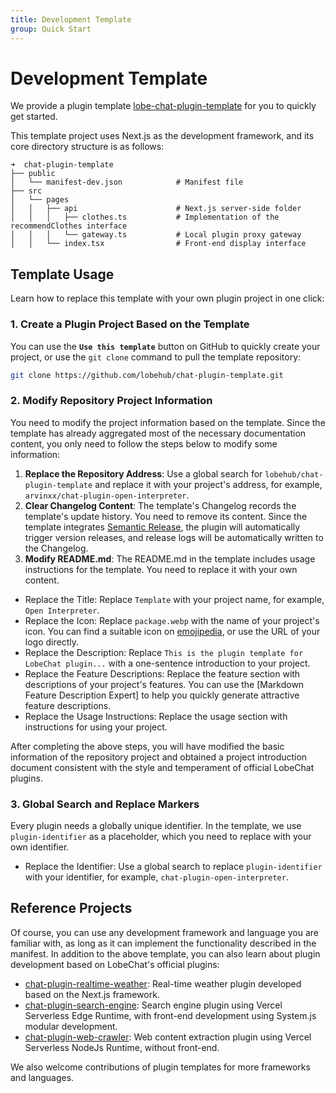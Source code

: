 ```yaml
---
title: Development Template
group: Quick Start
---
```


# Development Template

We provide a plugin template [lobe-chat-plugin-template](https://github.com/lobehub/chat-plugin-template) for you to quickly get started.

This template project uses Next.js as the development framework, and its core directory structure is as follows:

```text
➜  chat-plugin-template
├── public
│   └── manifest-dev.json            # Manifest file
├── src
│   └── pages
│   │   ├── api                      # Next.js server-side folder
│   │   │   ├── clothes.ts           # Implementation of the recommendClothes interface
│   │   │   └── gateway.ts           # Local plugin proxy gateway
│   │   └── index.tsx                # Front-end display interface
```

## Template Usage

Learn how to replace this template with your own plugin project in one click:

### 1. Create a Plugin Project Based on the Template

You can use the **`Use this template`** button on GitHub to quickly create your project, or use the `git clone` command to pull the template repository:

```bash
git clone https://github.com/lobehub/chat-plugin-template.git
```

### 2. Modify Repository Project Information

You need to modify the project information based on the template. Since the template has already aggregated most of the necessary documentation content, you only need to follow the steps below to modify some information:

1. **Replace the Repository Address**: Use a global search for `lobehub/chat-plugin-template` and replace it with your project's address, for example, `arvinxx/chat-plugin-open-interpreter`.
2. **Clear Changelog Content**: The template's Changelog records the template's update history. You need to remove its content. Since the template integrates [Semantic Release](https://github.com/semantic-release/semantic-release), the plugin will automatically trigger version releases, and release logs will be automatically written to the Changelog.
3. **Modify README.md**: The README.md in the template includes usage instructions for the template. You need to replace it with your own content.

- Replace the Title: Replace `Template` with your project name, for example, `Open Interpreter`.
- Replace the Icon: Replace `package.webp` with the name of your project's icon. You can find a suitable icon on [emojipedia](https://emojipedia.org/), or use the URL of your logo directly.
- Replace the Description: Replace `This is the plugin template for LobeChat plugin...` with a one-sentence introduction to your project.
- Replace the Feature Descriptions: Replace the feature section with descriptions of your project's features. You can use the \[Markdown Feature Description Expert] to help you quickly generate attractive feature descriptions.
- Replace the Usage Instructions: Replace the usage section with instructions for using your project.

After completing the above steps, you will have modified the basic information of the repository project and obtained a project introduction document consistent with the style and temperament of official LobeChat plugins.

### 3. Global Search and Replace Markers

Every plugin needs a globally unique identifier. In the template, we use `plugin-identifier` as a placeholder, which you need to replace with your own identifier.

- Replace the Identifier: Use a global search to replace `plugin-identifier` with your identifier, for example, `chat-plugin-open-interpreter`.

## Reference Projects

Of course, you can use any development framework and language you are familiar with, as long as it can implement the functionality described in the manifest. In addition to the above template, you can also learn about plugin development based on LobeChat's official plugins:

- [chat-plugin-realtime-weather](https://github.com/lobehub/chat-plugin-realtime-weather): Real-time weather plugin developed based on the Next.js framework.
- [chat-plugin-search-engine](https://github.com/lobehub/chat-plugin-search-engine): Search engine plugin using Vercel Serverless Edge Runtime, with front-end development using System.js modular development.
- [chat-plugin-web-crawler](https://github.com/lobehub/chat-plugin-web-crawler): Web content extraction plugin using Vercel Serverless NodeJs Runtime, without front-end.

We also welcome contributions of plugin templates for more frameworks and languages.
